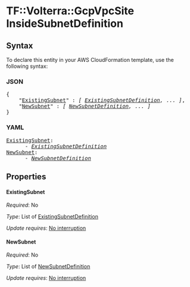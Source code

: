 # TF::Volterra::GcpVpcSite InsideSubnetDefinition

## Syntax

To declare this entity in your AWS CloudFormation template, use the following syntax:

### JSON

<pre>
{
    "<a href="#existingsubnet" title="ExistingSubnet">ExistingSubnet</a>" : <i>[ <a href="existingsubnetdefinition.md">ExistingSubnetDefinition</a>, ... ]</i>,
    "<a href="#newsubnet" title="NewSubnet">NewSubnet</a>" : <i>[ <a href="newsubnetdefinition.md">NewSubnetDefinition</a>, ... ]</i>
}
</pre>

### YAML

<pre>
<a href="#existingsubnet" title="ExistingSubnet">ExistingSubnet</a>: <i>
      - <a href="existingsubnetdefinition.md">ExistingSubnetDefinition</a></i>
<a href="#newsubnet" title="NewSubnet">NewSubnet</a>: <i>
      - <a href="newsubnetdefinition.md">NewSubnetDefinition</a></i>
</pre>

## Properties

#### ExistingSubnet

_Required_: No

_Type_: List of <a href="existingsubnetdefinition.md">ExistingSubnetDefinition</a>

_Update requires_: [No interruption](https://docs.aws.amazon.com/AWSCloudFormation/latest/UserGuide/using-cfn-updating-stacks-update-behaviors.html#update-no-interrupt)

#### NewSubnet

_Required_: No

_Type_: List of <a href="newsubnetdefinition.md">NewSubnetDefinition</a>

_Update requires_: [No interruption](https://docs.aws.amazon.com/AWSCloudFormation/latest/UserGuide/using-cfn-updating-stacks-update-behaviors.html#update-no-interrupt)

